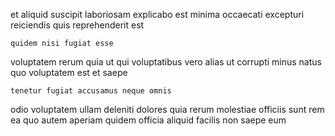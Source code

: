 <!--
title: Extended demand-driven Graphic Interface
author: Meaghan
date: 2014-09-14-0802
link: 2014-09-14-0802-extended-demand-driven-graphic-interface
tags: [JVM,icons,OSX,directive]
-->

et aliquid    suscipit laboriosam
explicabo est minima 
occaecati excepturi reiciendis quis reprehenderit est 
 	quidem nisi fugiat esse
voluptatem rerum  quia  ut qui voluptatibus vero alias
ut corrupti minus natus
quo voluptatem est et saepe
 	tenetur fugiat accusamus neque omnis
odio voluptatem ullam  deleniti dolores
quia rerum molestiae officiis
sunt rem ea quo autem  aperiam
quidem  officia aliquid facilis non saepe eum